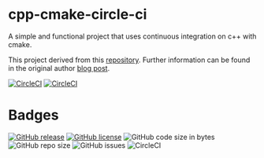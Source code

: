 
# cpp-cmake-circle-ci
A simple and functional project that uses continuous integration on c++ with cmake.

This project derived from this [repository](https://github.com/guilhermepo2/cpp-cmake-circle-ci). Further information can be found in the original author [blog post](http://gueepo.me/blog/simple-ci-for-cpp/).

[![CircleCI](https://img.shields.io/circleci/build/github/orion434/Unit-Testing-Cpp/master?label=build%20%28master%29&logo=circleci&style=plastic)](https://circleci.com/gh/orion434/Unit-Testing-Cpp)
[![CircleCI](https://img.shields.io/circleci/build/github/orion434/Unit-Testing-Cpp/dev?label=build%20%28dev%29&logo=circleci&style=plastic)](https://circleci.com/gh/orion434/Unit-Testing-Cpp)


# Badges

[![GitHub release](https://img.shields.io/github/release/orion434/Unit-Testing-Cpp?style=plastic)](https://github.com/orion434/Unit-Testing-Cpp/releases)
[![GitHub license](https://img.shields.io/github/license/orion434/Unit-Testing-Cpp?style=plastic)](https://github.com/orion434/Unit-Testing-Cpp/blob/v1.0/LICENSE.txt)
![GitHub code size in bytes](https://img.shields.io/github/languages/code-size/orion434/Unit-Testing-Cpp?style=plastic&link=#&link=#)
![GitHub repo size](https://img.shields.io/github/repo-size/orion434/Unit-Testing-Cpp?style=plastic)
![GitHub issues](https://img.shields.io/github/issues/orion434/Unit-Testing-Cpp?style=plastic)
![CircleCI](https://img.shields.io/circleci/build/github/orion434/Unit-Testing-Cpp?style=plastic&logo=circleci)
